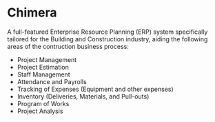 # Chimera
A full-featured Enterprise Resource Planning (ERP) system specifically tailored for the Building and Construction industry, aiding the following areas of the contruction business process:
* Project Management
* Project Estimation
* Staff Management
* Attendance and Payrolls
* Tracking of Expenses (Equipment and other expenses)
* Inventory (Deliveries, Materials, and Pull-outs)
* Program of Works
* Project Analysis
